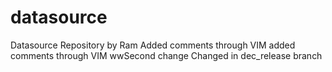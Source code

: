 datasource
==========

Datasource Repository by Ram
Added comments through VIM
added comments through VIM
wwSecond change
Changed in dec_release branch
